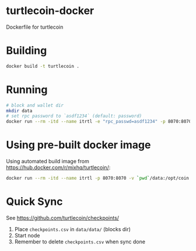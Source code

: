 # turtlecoin-docker
Dockerfile for turtlecoin


# Building

```bash
docker build -t turtlecoin .
```

# Running

```bash
# block and wallet dir
mkdir data
# set rpc password to `asdf1234` (default: password)
docker run --rm -itd --name itrtl -e "rpc_passwd=asdf1234" -p 8070:8070 -v `pwd`/data:/opt/coin turtlecoin
```

# Using pre-built docker image

Using automated build image from <https://hub.docker.com/r/mixhq/turtlecoin/>:

```bash
docker run --rm -itd --name itrtl -p 8070:8070 -v `pwd`/data:/opt/coin  mixhq/turtlecoin
```

# Quick Sync
See <https://github.com/turtlecoin/checkpoints/>

1. Place `checkpoints.csv` in `data/data/` (blocks dir)
2. Start node
3. Remember to delete `checkpoints.csv` when sync done
